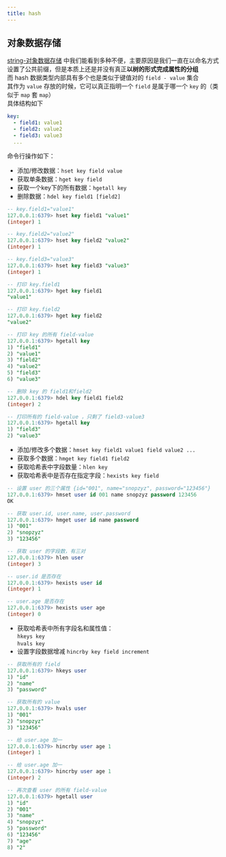 ```yaml
---
title: hash
---
```


## 对象数据存储

[string-对象数据存储](./1-string.html#对象数据存储) 中我们能看到多种不便，主要原因是我们一直在以命名方式设置了公共前缀，但是本质上还是并没有真正**以树的形式完成属性的分组**   
而 hash 数据类型内部具有多个也是类似于键值对的 `field - value` 集合  
其作为 `value` 存放的时候，它可以真正指明一个 `field` 是属于哪一个 `key` 的（类似于 `map` 套 `map`）  
具体结构如下  

```yml
key:
  - field1: value1
  - field2: value2
  - field3: value3
  ...
```

命令行操作如下：  
- 添加/修改数据：`hset key field value`
- 获取单条数据：`hget key field`
- 获取一个key下的所有数据：`hgetall key`
- 删除数据：`hdel key field1 [field2]`

<p></p>

```sql
-- key.field1="value1"
127.0.0.1:6379> hset key field1 "value1"
(integer) 1

-- key.field2="value2"
127.0.0.1:6379> hset key field2 "value2"
(integer) 1

-- key.field3="value3"
127.0.0.1:6379> hset key field3 "value3"
(integer) 1

-- 打印 key.field1
127.0.0.1:6379> hget key field1
"value1"

-- 打印 key.field2
127.0.0.1:6379> hget key field2
"value2"

-- 打印 key 的所有 field-value
127.0.0.1:6379> hgetall key
1) "field1"
2) "value1"
3) "field2"
4) "value2"
5) "field3"
6) "value3"

-- 删除 key 的 field1和field2
127.0.0.1:6379> hdel key field1 field2
(integer) 2

-- 打印所有的 field-value ，只剩了 field3-value3
127.0.0.1:6379> hgetall key
1) "field3"
2) "value3"
```

- 添加/修改多个数据：`hmset key field1 value1 field value2 ...`
- 获取多个数据：`hmget key field1 field2`
- 获取哈希表中字段数量：`hlen key`
- 获取哈希表中是否存在指定字段：`hexists key field`

<p></p>

```sql
-- 设置 user 的三个属性 {id="001", name="snopzyz", password="123456"}
127.0.0.1:6379> hmset user id 001 name snopzyz password 123456
OK

-- 获取 user.id, user.name, user.password
127.0.0.1:6379> hmget user id name password
1) "001"
2) "snopzyz"
3) "123456"

-- 获取 user 的字段数，有三对
127.0.0.1:6379> hlen user
(integer) 3

-- user.id 是否存在
127.0.0.1:6379> hexists user id
(integer) 1

-- user.age 是否存在
127.0.0.1:6379> hexists user age
(integer) 0
```

- 获取哈希表中所有字段名和属性值：<br>`hkeys key`<br>`hvals key`
- 设置字段数据增减 `hincrby key field increment`

<p></p>

```sql
-- 获取所有的 field
127.0.0.1:6379> hkeys user
1) "id"
2) "name"
3) "password"

-- 获取所有的 value
127.0.0.1:6379> hvals user
1) "001"
2) "snopzyz"
3) "123456"

-- 给 user.age 加一
127.0.0.1:6379> hincrby user age 1
(integer) 1

-- 给 user.age 加一
127.0.0.1:6379> hincrby user age 1
(integer) 2

-- 再次查看 user 的所有 field-value
127.0.0.1:6379> hgetall user
1) "id"
2) "001"
3) "name"
4) "snopzyz"
5) "password"
6) "123456"
7) "age"
8) "2"
```
